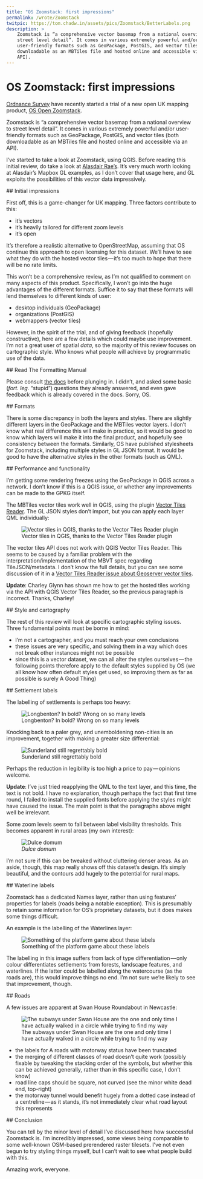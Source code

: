 ```yaml
---
title: "OS Zoomstack: first impressions"
permalink: /wrote/Zoomstack
twitpic: https://tom.chadw.in/assets/pics/Zoomstack/BetterLabels.png
description: >
    Zoomstack is “a comprehensive vector basemap from a national overview to 
    street level detail”. It comes in various extremely powerful and/or 
    user-friendly formats such as GeoPackage, PostGIS, and vector tiles (both 
    downloadable as an MBTiles file and hosted online and accessible via an 
    API).
---
```

# OS Zoomstack: first impressions

[Ordnance Survey](https://www.ordnancesurvey.co.uk/) have recently started a 
trial of a new open UK mapping product, [OS Open 
Zoomstack](https://www.ordnancesurvey.co.uk/blog/2018/07/join-os-open-zoomstack-trial/).

Zoomstack is “a comprehensive vector basemap from a national overview to 
street level detail”. It comes in various extremely powerful and/or 
user-friendly formats such as GeoPackage, PostGIS, and vector tiles (both 
downloadable as an MBTiles file and hosted online and accessible via an API).

I’ve started to take a look at Zoomstack, using QGIS. Before reading this 
initial review, do take a look at [Alasdair 
Rae’s](http://www.statsmapsnpix.com/2018/07/a-review-of-os-open-zoomstack.html). 
It’s very much worth looking at Alasdair’s Mapbox GL examples, as I don’t 
cover that usage here, and GL exploits the possibilities of this vector data 
impressively.

<section markdown="1">
## Initial impressions

First off, this is a game-changer for UK mapping. Three factors contribute to 
this:

- it’s vectors
- it’s heavily tailored for different zoom levels
- it’s open

It’s therefore a realistic alternative to OpenStreetMap, assuming that OS 
continue this approach to open licensing for this dataset. We’ll have to see 
what they do with the hosted vector tiles — it’s too much to hope that there 
will be no rate limits.

This won’t be a comprehensive review, as I’m not qualified to comment on many 
aspects of this product. Specifically, I won’t go into the huge advantages of 
the different formats. Suffice it to say that these formats will lend 
themselves to different kinds of user:

- desktop individuals (GeoPackage)
- organizations (PostGIS)
- webmappers (vector tiles)

However, in the spirit of the trial, and of giving feedback (hopefully 
constructive), here are a few details which could maybe use improvement. I’m 
not a great user of spatial *data*, so the majority of this review focuses on 
cartographic style. Who knows what people will achieve by programmatic use of 
the data.
</section>

<section markdown="1">
## Read The Formatting Manual

Please consult [the 
docs](https://www.ordnancesurvey.co.uk/business-and-government/products/os-open-zoomstack.html) 
before plunging in. I didn’t, and asked some basic (*fort. leg.* “stupid”) 
questions they already answered, and even gave feedback which is already 
covered in the docs. Sorry, OS.
</section>

<section markdown="1">
## Formats

There is some discrepancy in both the layers and styles. There are slightly 
different layers in the GeoPackage and the MBTiles vector layers. I don’t know 
what real difference this will make in practice, so it would be good to know 
which layers will make it into the final product, and hopefully see 
consistency between the formats. Similarly, OS have published stylesheets for 
Zoomstack, including multiple styles in GL JSON format. It would be good to 
have the alternative styles in the other formats (such as QML).
</section>

<section markdown="1">
## Performance and functionality

I’m getting some rendering freezes using the GeoPackage in QGIS across a 
network. I don’t know if this is a QGIS issue, or whether any improvements can 
be made to the GPKG itself.

The MBTiles vector tiles work well in QGIS, using the plugin [Vector Tiles 
Reader](https://github.com/geometalab/Vector-Tiles-Reader-QGIS-Plugin/). The 
GL JSON styles don’t import, but you can apply each layer QML individually:

<figure>
    <img src="/assets/pics/Zoomstack/VectorTiles.png"
         alt="Vector tiles in QGIS, thanks to the Vector Tiles Reader 
         plugin" />
    <figcaption>Vector tiles in QGIS, thanks to the Vector Tiles Reader 
    plugin</figcaption>
</figure>

The vector tiles API does not work with QGIS Vector Tiles Reader. This seems 
to be caused by a familiar problem with the interpretation/implementation of 
the MBVT spec regarding TileJSON/metadata. I don’t know the full details, but 
you can see some discussion of it in a [Vector Tiles Reader issue about 
Geoserver vector 
tiles](https://github.com/geometalab/Vector-Tiles-Reader-QGIS-Plugin/issues/112).

**Update**: Charley Glynn has shown me how to get the hosted tiles working via 
the API with QGIS Vector Tiles Reader, so the previous paragraph is incorrect. 
Thanks, Charley!
</section>

<section markdown="1">
## Style and cartography

The rest of this review will look at specific cartographic styling issues. 
Three fundamental points must be borne in mind:

- I’m not a cartographer, and you must reach your own conclusions
- these issues are very specific, and solving them in a way which does not 
break other instances might not be possible
- since this is a vector dataset, we can all alter the styles ourselves — the 
following points therefore apply to the default styles supplied by OS (we all 
know how often default styles get used, so improving them as far as possible 
is surely A Good Thing)
</section>

<section markdown="1">
## Settlement labels

The labelling of settlements is perhaps too heavy:

<figure>
    <img src="/assets/pics/Zoomstack/HeavyLabels.png"
         alt="Longbenton? In bold? Wrong on so many levels" />
    <figcaption>Longbenton? In bold? Wrong on so many levels</figcaption>
</figure>

Knocking back to a paler grey, and unemboldening non-cities is an improvement, 
together with making a greater size differential:

<figure>
    <img src="/assets/pics/Zoomstack/BetterLabels.png"
         alt="Sunderland still regrettably bold" />
    <figcaption>Sunderland still regrettably bold</figcaption>
</figure>

Perhaps the reduction in legibility is too high a price to pay — opinions 
welcome.

**Update**: I’ve just tried reapplying the QML to the text layer, and this 
time, the text is not bold. I have no explanation, though perhaps the fact 
that first time round, I failed to install the supplied fonts before applying 
the styles might have caused the issue. The main point is that the paragraphs 
above might well be irrelevant.

Some zoom levels seem to fall between label visibility thresholds. This 
becomes apparent in rural areas (my own interest):

<figure>
    <img src="/assets/pics/Zoomstack/NoLabels.png" alt="Dulce domum" />
    <figcaption><em>Dulce domum</em></figcaption>
</figure>

I’m not sure if this can be tweaked without cluttering denser areas. As an 
aside, though, this map really shows off this dataset’s design. It’s simply 
beautiful, and the contours add hugely to the potential for rural maps.
</section>

<section markdown="1">
## Waterline labels

Zoomstack has a dedicated Names layer, rather than using features’ properties 
for labels (roads being a notable exception). This is presumably to retain 
some information for OS’s proprietary datasets, but it does makes some things 
difficult.

An example is the labelling of the Waterlines layer:

<figure>
    <img src="/assets/pics/Zoomstack/WaterlinesLabels.png"
         alt="Something of the platform game about these labels" />
    <figcaption>Something of the platform game about these labels</figcaption>
</figure>

The labelling in this image suffers from lack of type differentiation — only 
colour differentiates settlements from forests, landscape features, and 
waterlines. If the latter could be labelled along the watercourse (as the 
roads are), this would improve things no end. I’m not sure we’re likely to see 
that improvement, though.
</section>

<section markdown="1">
## Roads

A few issues are apparent at Swan House Roundabout in Newcastle:

<figure>
    <img src="/assets/pics/Zoomstack/RoadIssues.png"
         alt="The subways under Swan House are the one and only time I have 
         actually walked in a circle while trying to find my way" />
    <figcaption>The subways under Swan House are the one and only time I have 
    actually walked in a circle while trying to find my way</figcaption>
</figure>

- the labels for A roads with motorway status have been truncated
- the merging of different classes of road doesn’t quite work (possibly 
fixable by tweaking the stacking order of the symbols, but whether this can be 
achieved generally, rather than in this specific case, I don’t know)
- road line caps should be square, not curved (see the minor white dead end, 
top-right)
- the motorway tunnel would benefit hugely from a dotted case instead of a 
centreline — as it stands, it’s not immediately clear what road layout this 
represents
</section>

<section markdown="1">
## Conclusion

You can tell by the minor level of detail I’ve discussed here how successful 
Zoomstack is. I’m incredibly impressed, some views being comparable to some 
well-known OSM-based prerendered raster tilesets. I’ve not even begun to try 
styling things myself, but I can’t wait to see what people build with this.

Amazing work, everyone.
</section>
